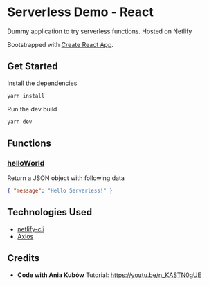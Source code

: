 # Serverless Demo - React
Dummy application to try serverless functions. Hosted on Netlify

Bootstrapped with [Create React App](https://github.com/facebook/create-react-app).

## Get Started

Install the dependencies

```bash
yarn install
```

Run the dev build

```bash
yarn dev
```

## Functions

### [helloWorld](functions/helloWorld.js)
Return a JSON object with following data
```json
{ "message": "Hello Serverless!" }
```

## Technologies Used
- [netlify-cli](https://www.npmjs.com/package/netlify-cli)
- [Axios](https://www.npmjs.com/package/axios)

## Credits
- **Code with Ania Kubów** Tutorial: https://youtu.be/n_KASTN0gUE